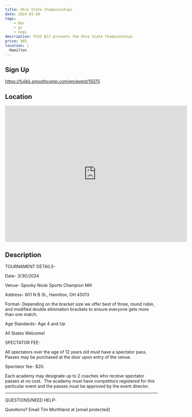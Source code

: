```yaml
---
title: Ohio State Championships
date: 2024-03-30
tags:
    - Mar
    - gi 
    - nogi 
description: FUJI BJJ presents the Ohio State Championships
price: $85
location: |
  Hamilton
---
```

## Sign Up
https://fujibjj.smoothcomp.com/en/event/15075

## Location
<iframe src="https://www.google.com/maps/embed?pb=!1m18!1m12!1m3!1d12345.6789!2d-84.5618791!3d39.4097280!2m3!1f0!2f0!3f0!3m2!1i1024!2i768!4f13.1!3m3!1m2!1s0x0%3A0x0!2z39.4097280!5e0!3m2!1sen!2sus!4v1234567890" width="600" height="450" style="border:0;" allowfullscreen="" loading="lazy"></iframe>

## Description
TOURNAMENT DETAILS- 


Date- 3/30/2024


Venue- Spooky Nook Sports Champion Mill


Address- 601 N B St., Hamilton, OH 45013


Format- Depending on the bracket size we offer best of three, round robin, and modified double elimination brackets to ensure everyone gets more than one match.


Age Standards- Age 4 and Up


All States Welcome!


SPECTATOR FEE-


All spectators over the age of 12 years old must have a spectator pass.  Passes may be purchased at the door upon entry of the venue.



Spectator fee- $20.



Each academy may designate up to 2 coaches who receive spectator passes at no cost.  The academy must have competitors registered for this particular event and the passes must be approved by the event director.


_______________________________________________________________________________


QUESTIONS/NEED HELP-


Questions? Email Tim Morthland at [email protected]